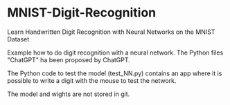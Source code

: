 # MNIST-Digit-Recognition
Learn Handwritten Digit Recognition with Neural Networks on the MNIST Dataset

Example how to do digit recognition with a neural network.
The Python files "ChatGPT" ha been proposed by ChatGPT.

The Python code to test the model (test_NN.py) contains an app where it is possible to write a digit with the mouse to test the network.

The model and wights are not stored in git.